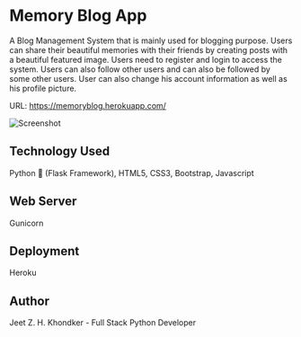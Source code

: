 # Memory Blog App
A Blog Management System that is mainly used for blogging purpose. Users can share their beautiful memories with their friends by creating posts with a beautiful featured image. Users need to register and login to access the system. Users can also follow other users and can also be followed by some other users. User can also change his account information as well as his profile picture.

URL: https://memoryblog.herokuapp.com/

![Screenshot](Screenshot.png)

## Technology Used
Python 🐍 (Flask Framework), HTML5, CSS3, Bootstrap, Javascript

## Web Server
Gunicorn

## Deployment
Heroku

## Author
Jeet Z. H. Khondker - Full Stack Python Developer

